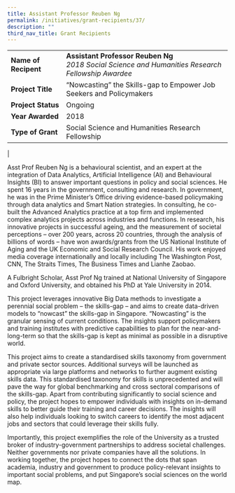 ```yaml
---
title: Assistant Professor Reuben Ng
permalink: /initiatives/grant-recipients/37/
description: ""
third_nav_title: Grant Recipients
---
```

|  |  |
|---|---|
| **Name of Recipent** | **Assistant Professor Reuben Ng**<br>_2018 Social Science and Humanities Research Fellowship Awardee_ |
| **Project Title** | “Nowcasting” the Skills-gap to Empower Job Seekers and Policymakers |
| **Project Status** | Ongoing |
| **Year Awarded** | 2018 |
| **Type of Grant** | Social Science and Humanities Research Fellowship |
|

Asst Prof Reuben Ng is a behavioural scientist, and an expert at the integration of Data Analytics, Artificial Intelligence (AI) and Behavioural Insights (BI) to answer important questions in policy and social sciences. He spent 16 years in the government, consulting and research. In government, he was in the Prime Minister’s Office driving evidence-based policymaking through data analytics and Smart Nation strategies. In consulting, he co-built the Advanced Analytics practice at a top firm and implemented complex analytics projects across industries and functions. In research, his innovative projects in successful ageing, and the measurement of societal perceptions – over 200 years, across 20 countries, through the analysis of billions of words – have won awards/grants from the US National Institute of Aging and the UK Economic and Social Research Council. His work enjoyed media coverage internationally and locally including The Washington Post, CNN, The Straits Times, The Business Times and Lianhe Zaobao.      

A Fulbright Scholar, Asst Prof Ng trained at National University of Singapore and Oxford University, and obtained his PhD at Yale University in 2014.

This project leverages innovative Big Data methods to investigate a perennial social problem – the skills-gap – and aims to create data-driven models to “nowcast” the skills-gap in Singapore. “Nowcasting” is the granular sensing of current conditions. The insights support policymakers and training institutes with predictive capabilities to plan for the near-and-long-term so that the skills-gap is kept as minimal as possible in a disruptive world.  

This project aims to create a standardised skills taxonomy from government and private sector sources. Additional surveys will be launched as appropriate via large platforms and networks to further augment existing skills data. This standardised taxonomy for skills is unprecedented and will pave the way for global benchmarking and cross sectoral comparisons of the skills-gap. Apart from contributing significantly to social science and policy, the project hopes to empower individuals with insights on in-demand skills to better guide their training and career decisions. The insights will also help individuals looking to switch careers to identify the most adjacent jobs and sectors that could leverage their skills fully. 

Importantly, this project exemplifies the role of the University as a trusted broker of industry-government partnerships to address societal challenges. Neither governments nor private companies have all the solutions. In working together, the project hopes to connect the dots that span academia, industry and government to produce policy-relevant insights to important social problems, and put Singapore’s social sciences on the world map.